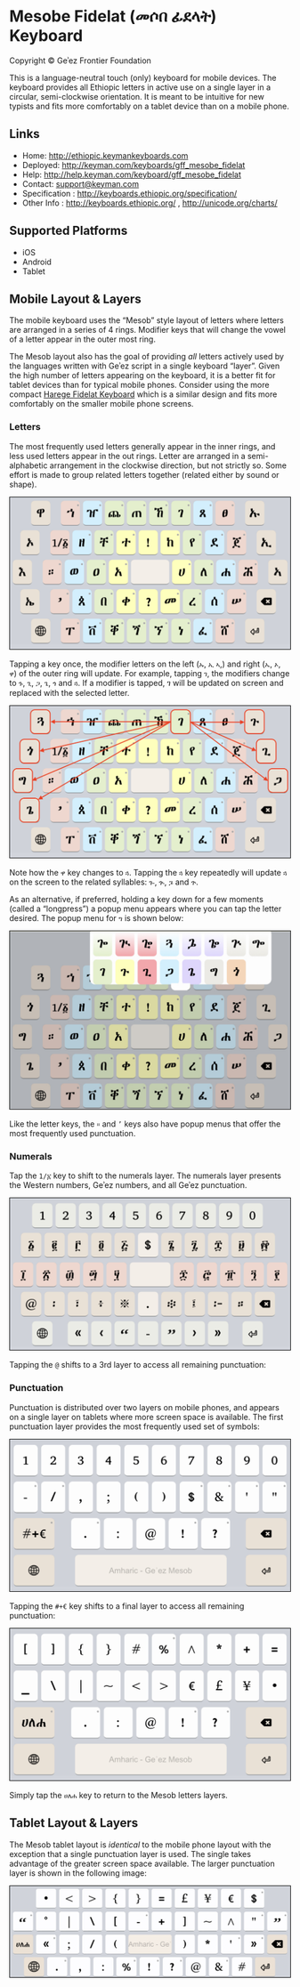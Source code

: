 # Mesobe Fidelat (መሶበ ፊደላት) Keyboard

Copyright © Geʾez Frontier Foundation

This is a language-neutral touch (only) keyboard for mobile devices. The keyboard provides all Ethiopic letters in active use on a single layer in a circular, semi-clockwise orientation. It is meant to be intuitive for new typists and fits more comfortably on a tablet device than on a mobile phone.



## Links

 * Home:     <http://ethiopic.keymankeyboards.com>
 * Deployed: <http://keyman.com/keyboards/gff_mesobe_fidelat>
 * Help:     <http://help.keyman.com/keyboard/gff_mesobe_fidelat>
 * Contact:  <support@keyman.com>
 * Specification :  http://keyboards.ethiopic.org/specification/
 * Other Info    :  http://keyboards.ethiopic.org/ , http://unicode.org/charts/

## Supported Platforms

 * iOS
 * Android
 * Tablet

## Mobile Layout &amp; Layers

The mobile keyboard uses the “Mesob” style layout of letters where letters are arranged in a series of 4 rings.  Modifier keys that will change the vowel of a letter appear in the outer most ring. 

The Mesob layout also has the goal of providing *all* letters actively used by the languages written with Geʾez script in a single keyboard “layer”. Given the high number of letters appearing on the keyboard, it is a better fit for tablet devices than for typical mobile phones. Consider using the more compact [Harege Fidelat Keyboard](https://github.com/keymanapp/keyboards/tree/master/release/gff/gff_harege_fidelat) which is a similar design and fits more comfortably on the smaller mobile phone screens.
 
### Letters

The most frequently used letters generally appear in the inner rings, and less used letters appear in the out rings. Letter are arranged in a semi-alphabetic arrangement in the clockwise direction, but not strictly so.  Some effort is made to group related letters together (related either by sound or shape).

<img src="source/help/images/gff_mesobe_fidelat-default-1.jpeg" style="border: 1px solid black;"/>

Tapping a key once, the modifier letters on the left (`ኡ`, `ኢ` `ኣ`,) and right  (`ኤ`, `ኦ`, `ዋ`) of the outer ring will update. For example, tapping `ገ`, the modifiers change to `ጉ`, `ጊ`, `ጋ`, `ጌ`, `ጎ` and  `ጓ`.  If a modifier is tapped, ገ will be updated on screen and replaced with the selected letter.

<img src="source/help/images/gff_mesobe_fidelat-default-2.jpeg" style="border: 1px solid black;"/> 

Note how the `ዋ` key changes to `ጓ`.  Tapping the `ጓ` key repeatedly will update `ጓ` on the screen to the related syllables: 
 `ጐ`, `ጒ`, `ጔ` and `ጕ`. 

As an alternative, if preferred, holding a key down for a few moments (called a “longpress”) a popup menu appears where you can tap the letter desired.  The popup menu for `ግ` is shown below:

<img src="source/help/images/gff_mesobe_fidelat-default-3.jpeg" style="border: 1px solid black;"/> 

Like the letter keys, the `።` and `’` keys also have popup menus that offer the most frequently used punctuation.

### Numerals

Tap the `1/፩` key to shift to the numerals layer. The numerals layer presents the Western numbers, Geʾez numbers, and all Geʾez punctuation.

<img src="source/help/images/gff_mesobe_fidelat-numerals-1.jpeg" style="border: 1px solid black;"/>


Tapping the `@` shifts to a 3rd layer to access all remaining punctuation:

### Punctuation

Punctuation is distributed over two layers on mobile phones, and appears on a single layer on tablets where more screen space is available. The first punctuation layer provides the most frequently used set of symbols:

<img src="source/help/images/gff_mesobe_fidelat-punctuation-1.jpeg" style="border: 1px solid black;"/>

Tapping the `#+€` key shifts to a final layer to access all remaining punctuation:

<img src="source/help/images/gff_mesobe_fidelat-punctuation-2.jpeg" style="border: 1px solid black;"/> 


Simply tap the `ሀለሐ` key to return to the Mesob letters layers.

## Tablet Layout &amp; Layers

The Mesob tablet layout is *identical* to the mobile phone layout with the exception that a single punctuation layer is used. The single takes advantage of the greater screen space available.  The larger punctuation layer is shown in the following image:

<img src="source/help/images/gff_mesobe_fidelat-tablet-punctuation-1.jpeg" style="border: 1px solid black;"/>

